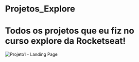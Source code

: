# Projetos_Explore
 <h1 style="text-aling: center;">Todos os projetos que eu fiz no curso explore da Rocketseat!</h1>



 
![Projeto1 - Landing Page](https://github.com/EmersomNunes/Projetos_Explore/assets/138039830/eb159015-4e11-471b-be37-2dbca15e3408)
